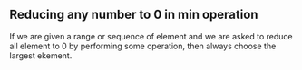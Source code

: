 ## Reducing any number to 0 in min  operation

If we are given a range or sequence of element and we are asked to reduce all element to 0 by performing some operation, then always choose the largest ekement.
